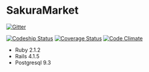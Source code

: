 # SakuraMarket

[![Gitter](https://badges.gitter.im/Join%20Chat.svg)](https://gitter.im/blueplanet/sakura_market?utm_source=badge&utm_medium=badge&utm_campaign=pr-badge&utm_content=badge)

[![Codeship Status](https://codeship.io/projects/3390e540-221b-0132-aa21-5e367caa9b31/status?branch=master)](https://codeship.io/projects/3390e540-221b-0132-aa21-5e367caa9b31/status?branch=master)
[![Coverage Status](https://coveralls.io/repos/blueplanet/sakura_market/badge.png?branch=master)](https://coveralls.io/r/blueplanet/sakura_market?branch=master)
[![Code Climate](https://codeclimate.com/github/blueplanet/sakura_market.png)](https://codeclimate.com/github/blueplanet/sakura_market)

- Ruby 2.1.2
- Rails 4.1.5
- Postgresql 9.3
